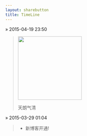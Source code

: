 ```yaml
---
layout: sharebutton
title: TimeLine
---
```


&raquo; 2015-04-19 23:50

> <img src="http://7viirv.com1.z0.glb.clouddn.com/IMG_1861.JPG" style="width:200px"></img>
> 
> 天朗气清 

&raquo; 2015-03-29 01:04

> - 新博客开通!

